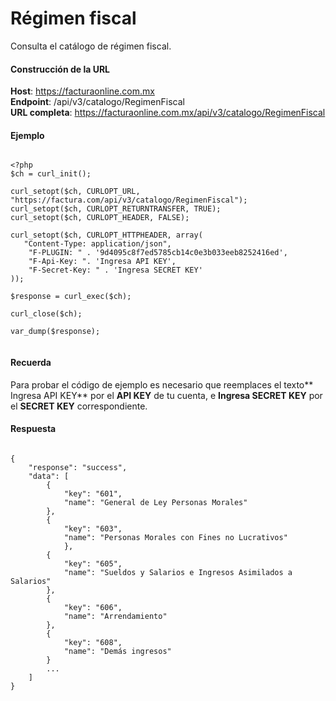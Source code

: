 # Régimen fiscal

Consulta el catálogo de régimen fiscal.


#### Construcción de la URL

**Host**: https://facturaonline.com.mx  
**Endpoint**:  /api/v3/catalogo/RegimenFiscal  
**URL completa**:  https://facturaonline.com.mx/api/v3/catalogo/RegimenFiscal  


#### Ejemplo

```

<?php
$ch = curl_init();

curl_setopt($ch, CURLOPT_URL, "https://factura.com/api/v3/catalogo/RegimenFiscal");
curl_setopt($ch, CURLOPT_RETURNTRANSFER, TRUE);
curl_setopt($ch, CURLOPT_HEADER, FALSE);

curl_setopt($ch, CURLOPT_HTTPHEADER, array(
   "Content-Type: application/json",
    "F-PLUGIN: " . '9d4095c8f7ed5785cb14c0e3b033eeb8252416ed',
    "F-Api-Key: ". 'Ingresa API KEY',
    "F-Secret-Key: " . 'Ingresa SECRET KEY'
));

$response = curl_exec($ch);

curl_close($ch);

var_dump($response);


```


#### Recuerda

Para probar el código de ejemplo es necesario que reemplaces el texto** Ingresa API KEY** por el **API KEY** de tu cuenta, e **Ingresa SECRET KEY** por el **SECRET KEY** correspondiente.


#### Respuesta

```

{
    "response": "success",
    "data": [
        {
            "key": "601",
            "name": "General de Ley Personas Morales"
        },
        {
            "key": "603",
            "name": "Personas Morales con Fines no Lucrativos"
            },
        {
            "key": "605",
            "name": "Sueldos y Salarios e Ingresos Asimilados a Salarios"
        },
        {
            "key": "606",
            "name": "Arrendamiento"
        },
        {
            "key": "608",
            "name": "Demás ingresos"
        }
        ...
    ]
}

```
